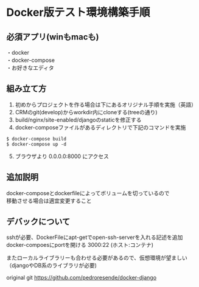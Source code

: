 
# Docker版テスト環境構築手順

## 必須アプリ(winもmacも)
・docker  
・docker-compose  
・お好きなエディタ  

## 組み立て方
1. 初めからプロジェクトを作る場合は下にあるオリジナル手順を実施（英語）
2. CRMのgit(develop)からworkdir内にcloneする(treeの通り)
3. build/nginx/site-enabled/djangoのstaticを修正する
4. docker-composeファイルがあるディレクトリで下記のコマンドを実施

```
$ docker-compose build
$ docker-compose up -d
```

5. ブラウザより 0.0.0.0:8000 にアクセス

## 追加説明
docker-composeとdockerfileによってボリュームを切っているので  
移動させる場合は適宜変更すること  

## デバックについて
sshが必要、DockerFileにapt-getでopen-ssh-serverを入れる記述を追加  
docker-compoesにportを開ける 3000:22 (ホスト:コンテナ)  

またローカルライブラリーも合わせる必要があるので、仮想環境が望ましい  
（djangoやDB系のライブラリが必要)  
  

original git
https://github.com/pedroresende/docker-django
